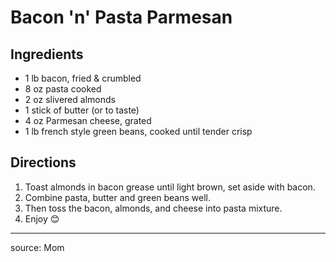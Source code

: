 # Bacon 'n' Pasta Parmesan

## Ingredients

- 1 lb bacon, fried & crumbled
- 8 oz pasta cooked
- 2 oz slivered almonds
- 1 stick of butter (or to taste)
- 4 oz Parmesan cheese, grated
- 1 lb french style green beans, cooked until tender crisp

## Directions

1. Toast almonds in bacon grease until light brown, set aside with bacon.
2. Combine pasta, butter and green beans well.
3. Then toss the bacon, almonds, and cheese into pasta mixture.
4. Enjoy 😊

---

source: Mom
